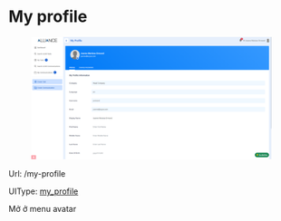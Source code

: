 # My profile

<figure><img src="../../.gitbook/assets/image (6).png" alt=""><figcaption></figcaption></figure>

Url: /my-profile

UIType: [my\_profile](../modules/app\_dnt/components/mypage/myprofile.md)

Mở ở menu avatar
